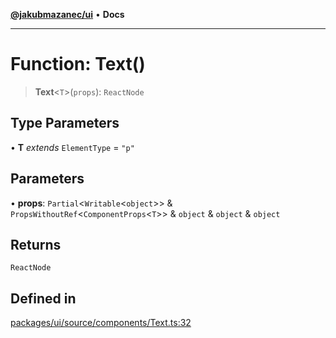[**@jakubmazanec/ui**](../README.md) • **Docs**

---

# Function: Text()

> **Text**\<`T`\>(`props`): `ReactNode`

## Type Parameters

• **T** _extends_ `ElementType` = `"p"`

## Parameters

• **props**: `Partial`\<`Writable`\<`object`\>\> & `PropsWithoutRef`\<`ComponentProps`\<`T`\>\> &
`object` & `object` & `object`

## Returns

`ReactNode`

## Defined in

[packages/ui/source/components/Text.ts:32](https://github.com/jakubmazanec/tools/blob/a5f92f7f2969c6804808173bd093f7dbafca1b9f/packages/ui/source/components/Text.ts#L32)
